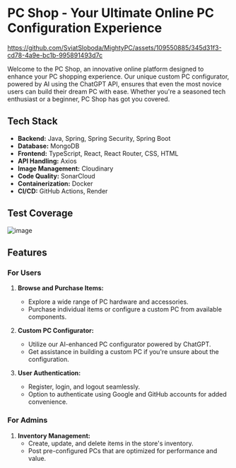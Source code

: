 # PC Shop - Your Ultimate Online PC Configuration Experience

https://github.com/SviatSloboda/MightyPC/assets/109550885/345d31f3-cd78-4a9e-bc1b-995891493d7c

Welcome to the PC Shop, an innovative online platform designed to enhance your PC shopping experience. Our unique custom PC configurator, powered by AI using the ChatGPT API, ensures that even the most novice users can build their dream PC with ease. Whether you're a seasoned tech enthusiast or a beginner, PC Shop has got you covered.

## Tech Stack

- **Backend:** Java, Spring, Spring Security, Spring Boot
- **Database:** MongoDB
- **Frontend:** TypeScript, React, React Router, CSS, HTML
- **API Handling:** Axios
- **Image Management:** Cloudinary
- **Code Quality:** SonarCloud
- **Containerization:** Docker
- **CI/CD:** GitHub Actions, Render

## Test Coverage
![image](https://github.com/SviatSloboda/MightyPC/assets/109550885/0c4bab14-7558-4c16-b25a-30bb6d6a0d50)


## Features

### For Users
1. **Browse and Purchase Items:**
   - Explore a wide range of PC hardware and accessories.
   - Purchase individual items or configure a custom PC from available components.

2. **Custom PC Configurator:**
   - Utilize our AI-enhanced PC configurator powered by ChatGPT.
   - Get assistance in building a custom PC if you're unsure about the configuration.

3. **User Authentication:**
   - Register, login, and logout seamlessly.
   - Option to authenticate using Google and GitHub accounts for added convenience.

### For Admins
1. **Inventory Management:**
   - Create, update, and delete items in the store's inventory.
   - Post pre-configured PCs that are optimized for performance and value.
